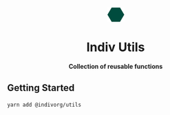 <p align="center">
  <img
    src="/.github/logo.svg"
    width="39"
    height="33"
  />
</p>

<h1 align="center">Indiv Utils</h1>

<p align="center">
  <strong>Collection of reusable functions</strong>
</p>

## Getting Started

```sh
yarn add @indivorg/utils
```